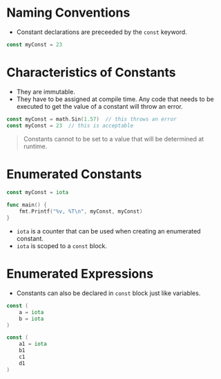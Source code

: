 # Naming Conventions

- Constant declarations are preceeded by the `const` keyword.

```go
const myConst = 23
```

# Characteristics of Constants

- They are immutable.
- They have to be assigned at compile time. Any code that needs to be executed to get the value of a constant will throw an error.

```go
const myConst = math.Sin(1.57)  // this throws an error
const myConst = 23  // this is acceptable
```

> Constants cannot to be set to a value that will be determined at runtime.


# Enumerated Constants

```go
const myConst = iota

func main() {
    fmt.Printf("%v, %T\n", myConst, myConst)
}
```

- `iota` is a counter that can be used when creating an enumerated constant.
- `iota` is scoped to a `const` block.

# Enumerated Expressions

- Constants can also be declared in `const` block just like variables.

```go
const (
    a = iota
    b = iota
)

const (
    a1 = iota
    b1
    c1
    d1
)
```


